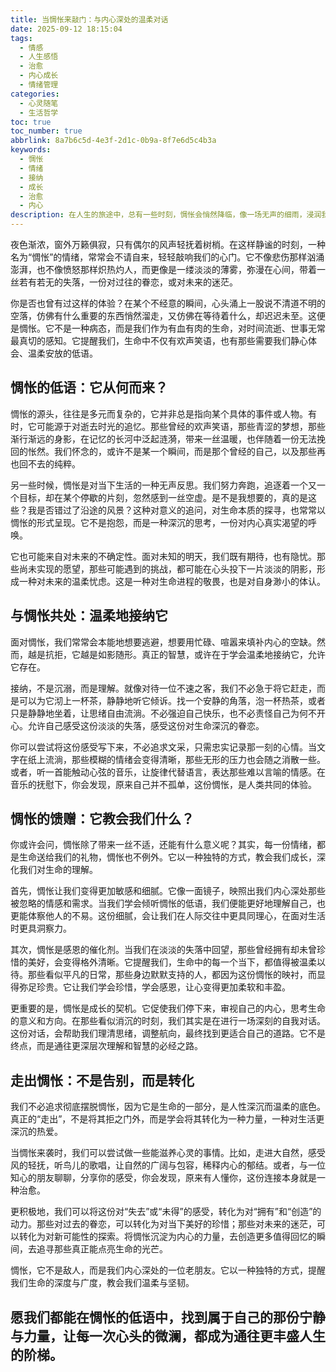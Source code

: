 ```yaml
---
title: 当惆怅来敲门：与内心深处的温柔对话
date: 2025-09-12 18:15:04
tags:
  - 情感
  - 人生感悟
  - 治愈
  - 内心成长
  - 情绪管理
categories:
  - 心灵随笔
  - 生活哲学
toc: true
toc_number: true
abbrlink: 8a7b6c5d-4e3f-2d1c-0b9a-8f7e6d5c4b3a
keywords:
  - 惆怅
  - 情绪
  - 接纳
  - 成长
  - 治愈
  - 内心
description: 在人生的旅途中，总有一些时刻，惆怅会悄然降临，像一场无声的细雨，浸润我们的心田。它不是绝望，而是一种温柔的失落，一份对过往的眷恋，或对未来的迷茫。这篇文章，将带你走进惆怅的深处，学会如何温柔地接纳它，理解它，并从中汲取成长的力量，让这份独特的感受，成为我们内心深处最柔软的指引。
---
```


夜色渐浓，窗外万籁俱寂，只有偶尔的风声轻抚着树梢。在这样静谧的时刻，一种名为“惆怅”的情绪，常常会不请自来，轻轻敲响我们的心门。它不像悲伤那样汹涌澎湃，也不像愤怒那样炽热灼人，而更像是一缕淡淡的薄雾，弥漫在心间，带着一丝若有若无的失落，一份对过往的眷恋，或对未来的迷茫。

你是否也曾有过这样的体验？在某个不经意的瞬间，心头涌上一股说不清道不明的空落，仿佛有什么重要的东西悄然溜走，又仿佛在等待着什么，却迟迟未至。这便是惆怅。它不是一种病态，而是我们作为有血有肉的生命，对时间流逝、世事无常最真切的感知。它提醒我们，生命中不仅有欢声笑语，也有那些需要我们静心体会、温柔安放的低语。

## 惆怅的低语：它从何而来？

惆怅的源头，往往是多元而复杂的，它并非总是指向某个具体的事件或人物。有时，它可能源于对逝去时光的追忆。那些曾经的欢声笑语，那些青涩的梦想，那些渐行渐远的身影，在记忆的长河中泛起涟漪，带来一丝温暖，也伴随着一份无法挽回的怅然。我们怀念的，或许不是某一个瞬间，而是那个曾经的自己，以及那些再也回不去的纯粹。

另一些时候，惆怅是对当下生活的一种无声反思。我们努力奔跑，追逐着一个又一个目标，却在某个停歇的片刻，忽然感到一丝空虚。是不是我想要的，真的是这些？我是否错过了沿途的风景？这种对意义的追问，对生命本质的探寻，也常常以惆怅的形式呈现。它不是抱怨，而是一种深沉的思考，一份对内心真实渴望的呼唤。

它也可能来自对未来的不确定性。面对未知的明天，我们既有期待，也有隐忧。那些尚未实现的愿望，那些可能遇到的挑战，都可能在心头投下一片淡淡的阴影，形成一种对未来的温柔忧虑。这是一种对生命进程的敬畏，也是对自身渺小的体认。

## 与惆怅共处：温柔地接纳它

面对惆怅，我们常常会本能地想要逃避，想要用忙碌、喧嚣来填补内心的空缺。然而，越是抗拒，它越是如影随形。真正的智慧，或许在于学会温柔地接纳它，允许它存在。

接纳，不是沉溺，而是理解。就像对待一位不速之客，我们不必急于将它赶走，而是可以为它沏上一杯茶，静静地听它倾诉。找一个安静的角落，泡一杯热茶，或者只是静静地坐着，让思绪自由流淌。不必强迫自己快乐，也不必责怪自己为何不开心。允许自己感受这份淡淡的失落，感受这份对生命深沉的眷恋。

你可以尝试将这份感受写下来，不必追求文采，只需忠实记录那一刻的心情。当文字在纸上流淌，那些模糊的情绪会变得清晰，那些无形的压力也会随之消散一些。或者，听一首能触动心弦的音乐，让旋律代替语言，表达那些难以言喻的情感。在音乐的抚慰下，你会发现，原来自己并不孤单，这份惆怅，是人类共同的体验。

## 惆怅的馈赠：它教会我们什么？

你或许会问，惆怅除了带来一丝不适，还能有什么意义呢？其实，每一份情绪，都是生命送给我们的礼物，惆怅也不例外。它以一种独特的方式，教会我们成长，深化我们对生命的理解。

首先，惆怅让我们变得更加敏感和细腻。它像一面镜子，映照出我们内心深处那些被忽略的情感和需求。当我们学会倾听惆怅的低语，我们便能更好地理解自己，也更能体察他人的不易。这份细腻，会让我们在人际交往中更具同理心，在面对生活时更具洞察力。

其次，惆怅是感恩的催化剂。当我们在淡淡的失落中回望，那些曾经拥有却未曾珍惜的美好，会变得格外清晰。它提醒我们，生命中的每一个当下，都值得被温柔以待。那些看似平凡的日常，那些身边默默支持的人，都因为这份惆怅的映衬，而显得弥足珍贵。它让我们学会珍惜，学会感恩，让心变得更加柔软和丰盈。

更重要的是，惆怅是成长的契机。它促使我们停下来，审视自己的内心，思考生命的意义和方向。在那些看似消沉的时刻，我们其实是在进行一场深刻的自我对话。这份对话，会帮助我们理清思绪，调整航向，最终找到更适合自己的道路。它不是终点，而是通往更深层次理解和智慧的必经之路。

## 走出惆怅：不是告别，而是转化

我们不必追求彻底摆脱惆怅，因为它是生命的一部分，是人性深沉而温柔的底色。真正的“走出”，不是将其拒之门外，而是学会将其转化为一种力量，一种对生活更深沉的热爱。

当惆怅来袭时，我们可以尝试做一些能滋养心灵的事情。比如，走进大自然，感受风的轻抚，听鸟儿的歌唱，让自然的广阔与包容，稀释内心的郁结。或者，与一位知心的朋友聊聊，分享你的感受，你会发现，原来有人懂你，这份连接本身就是一种治愈。

更积极地，我们可以将这份对“失去”或“未得”的感受，转化为对“拥有”和“创造”的动力。那些对过去的眷恋，可以转化为对当下美好的珍惜；那些对未来的迷茫，可以转化为对新可能性的探索。将惆怅沉淀为内心的力量，去创造更多值得回忆的瞬间，去追寻那些真正能点亮生命的光芒。

惆怅，它不是敌人，而是我们内心深处的一位老朋友。它以一种独特的方式，提醒我们生命的深度与广度，教会我们温柔与坚韧。

愿我们都能在惆怅的低语中，找到属于自己的那份宁静与力量，让每一次心头的微澜，都成为通往更丰盛人生的阶梯。
---